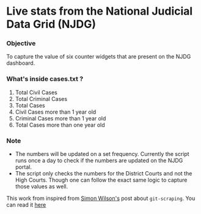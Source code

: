 # Live stats from the National Judicial Data Grid (NJDG)

### Objective

To capture the value of six counter widgets that are present on the NJDG dashboard. 

### What's inside cases.txt ?

1. Total Civil Cases
2. Total Criminal Cases
3. Total Cases
4. Civil Cases more than 1 year old
5. Criminal Cases more than 1 year old
6. Total Cases more than one year old

### Note

- The numbers will be updated on a set frequency. Currently the script runs once a day to check if the numbers are updated on the NJDG portal.
- The script only checks the numbers for the District Courts and not the High Courts. Though one can follow the exact same logic to capture those values as well.

This work from inspired from [Simon Wilson's](https://github.com/simonw) post about `git-scraping`. You can read it [here](https://simonwillison.net/2020/Oct/9/git-scraping/)
